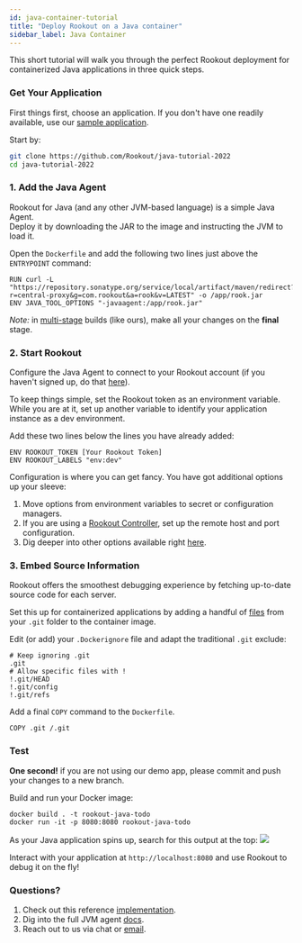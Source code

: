 ```yaml
---
id: java-container-tutorial
title: "Deploy Rookout on a Java container"
sidebar_label: Java Container
---
```


This short tutorial will walk you through the perfect Rookout deployment for containerized Java applications in three quick steps.

### Get Your Application

First things first, choose an application.
If you don't have one readily available, use our [sample application](https://github.com/Rookout/java-tutorial-2022).  

Start by:
```bash
git clone https://github.com/Rookout/java-tutorial-2022
cd java-tutorial-2022
```

### 1. Add the Java Agent

Rookout for Java (and any other JVM-based language) is a simple Java Agent.  
Deploy it by downloading the JAR to the image and instructing the JVM to load it.

Open the `Dockerfile` and add the following two lines just above the `ENTRYPOINT` command:
```docker
RUN curl -L "https://repository.sonatype.org/service/local/artifact/maven/redirect?r=central-proxy&g=com.rookout&a=rook&v=LATEST" -o /app/rook.jar
ENV JAVA_TOOL_OPTIONS "-javaagent:/app/rook.jar"
```

*Note:* in [multi-stage](https://docs.docker.com/develop/develop-images/multistage-build/) builds (like ours), make all your changes on the **final** stage.

### 2. Start Rookout

Configure the Java Agent to connect to your Rookout account (if you haven't signed up, do that [here](https://app.rookout.com/#mode=signUp)).

To keep things simple, set the Rookout token as an environment variable.  
While you are at it, set up another variable to identify your application instance as a dev environment.   

Add these two lines below the lines you have already added:

```docker
ENV ROOKOUT_TOKEN [Your Rookout Token]
ENV ROOKOUT_LABELS "env:dev"
```
<div class="rookout-org-info"></div>

Configuration is where you can get fancy. You have got additional options up your sleeve:
1. Move options from environment variables to secret or configuration managers.
2. If you are using a [Rookout Controller](etl-controller-intro), set up the remote host and port configuration.
3. Dig deeper into other options available right [here](jvm-setup#sdk-configuration).

### 3. Embed Source Information

Rookout offers the smoothest debugging experience by fetching up-to-date source code for each server.

Set this up for containerized applications by adding a handful of [files](https://www.rookout.com/blog/embedding-source-code-version-information-in-docker-images/) from your `.git` folder to the container image.

Edit (or add) your `.Dockerignore` file and adapt the traditional `.git` exclude:
```ignore
# Keep ignoring .git
.git
# Allow specific files with !
!.git/HEAD
!.git/config
!.git/refs
```

Add a final `COPY` command to the `Dockerfile`.
```docker
COPY .git /.git
```

### Test

**One second!** if you are not using our demo app, please commit and push your changes to a new branch.

Build and run your Docker image:
```
docker build . -t rookout-java-todo
docker run -it -p 8080:8080 rookout-java-todo
```

As your Java application spins up, search for this output at the top:
<img src="/img/screenshots/java_success.png" />

Interact with your application at `http://localhost:8080` and use Rookout to debug it on the fly!

### Questions?

1. Check out this reference [implementation](https://github.com/Rookout/java-tutorial-2022/compare/master...Rookout:java-tutorial-2022:configure-rookout).
2. Dig into the full JVM agent [docs](jvm-setup).
3. Reach out to us via chat or [email](mailto:support@rookout.com).
